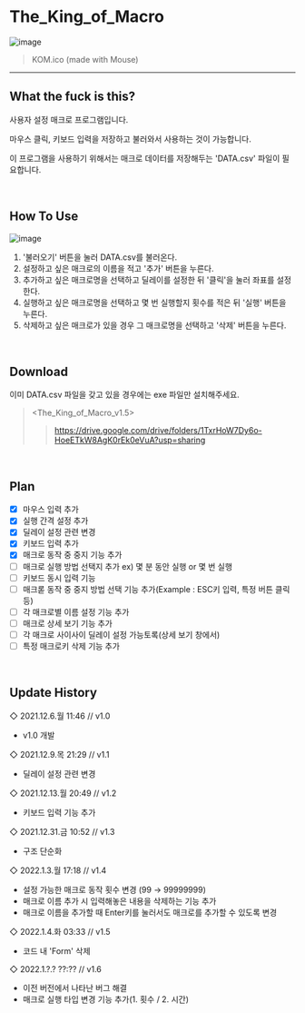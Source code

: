 # The_King_of_Macro
![image](https://user-images.githubusercontent.com/64591335/147938827-bf90691b-9388-4d5d-993e-f983346dd863.png)
>KOM.ico (made with Mouse)
---
## What the fuck is this?
사용자 설정 매크로 프로그램입니다.

마우스 클릭, 키보드 입력을 저장하고 불러와서 사용하는 것이 가능합니다.

이 프로그램을 사용하기 위해서는 매크로 데이터를 저장해두는 'DATA.csv' 파일이 필요합니다.

<br>

## How To Use
![image](https://user-images.githubusercontent.com/64591335/147957026-016520f0-7955-4ed0-87ab-55c69d818988.png)
1. '불러오기' 버튼을 눌러 DATA.csv를 불러온다.<br>
2. 설정하고 싶은 매크로의 이름을 적고 '추가' 버튼을 누른다.<br>
3. 추가하고 싶은 매크로명을 선택하고 딜레이를 설정한 뒤 '클릭'을 눌러 좌표를 설정한다.<br>
4. 실행하고 싶은 매크로명을 선택하고 몇 번 실행할지 횟수를 적은 뒤 '실행' 버튼을 누른다.<br>
5. 삭제하고 싶은 매크로가 있을 경우 그 매크로명을 선택하고 '삭제' 버튼을 누른다.<br>

<br>

## Download
이미 DATA.csv 파일을 갖고 있을 경우에는 exe 파일만 설치해주세요.
> <The_King_of_Macro_v1.5>
>> https://drive.google.com/drive/folders/1TxrHoW7Dy6o-HoeETkW8AgK0rEk0eVuA?usp=sharing

<br>

## Plan
- [x] 마우스 입력 추가
- [x] 실행 간격 설정 추가
- [x] 딜레이 설정 관련 변경
- [x] 키보드 입력 추가
- [x] 매크로 동작 중 중지 기능 추가
- [ ] 매크로 실행 방법 선택지 추가 ex) 몇 분 동안 실행 or 몇 번 실행
- [ ] 키보드 동시 입력 기능 
- [ ] 매크롣 동작 중 중지 방법 선택 기능 추가(Example : ESC키 입력, 특정 버튼 클릭 등)
- [ ] 각 매크로별 이름 설정 기능 추가
- [ ] 매크로 상세 보기 기능 추가
- [ ] 각 매크로 사이사이 딜레이 설정 가능토록(상세 보기 창에서)
- [ ] 특정 매크로키 삭제 기능 추가

<br>

## Update History
◇ 2021.12.6.월 11:46 // v1.0
- v1.0 개발

◇ 2021.12.9.목 21:29 // v1.1
- 딜레이 설정 관련 변경

◇ 2021.12.13.월 20:49 // v1.2
- 키보드 입력 기능 추가

◇ 2021.12.31.금 10:52 // v1.3
- 구조 단순화

◇ 2022.1.3.월 17:18 // v1.4
- 설정 가능한 매크로 동작 횟수 변경 (99 → 99999999)
- 매크로 이름 추가 시 입력해놓은 내용을 삭제하는 기능 추가
- 매크로 이름을 추가할 때 Enter키를 눌러서도 매크로를 추가할 수 있도록 변경

◇ 2022.1.4.화 03:33 // v1.5
- 코드 내 'Form' 삭제

◇ 2022.1.?.? ??:?? // v1.6
- 이전 버전에서 나타난 버그 해결
- 매크로 실행 타입 변경 기능 추가(1. 횟수 / 2. 시간)
